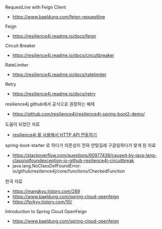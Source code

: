 RequestLine with Feign Client

- https://www.baeldung.com/feign-requestline





Feign

- https://resilience4j.readme.io/docs/feign

Circuit Breaker

- https://resilience4j.readme.io/docs/circuitbreaker

RateLimiter

- https://resilience4j.readme.io/docs/ratelimiter

Retry

- https://resilience4j.readme.io/docs/retry



resilience4j github에서 공식으로 권장하는 예제

- https://github.com/resilience4j/resilience4j-spring-boot2-demo/



도움이 되었던 자료

- [resilience4j 를 사용해서 HTTP API 연동하기](https://oflouis.dev/sw_development/spring-boot/resilience4j-feign-http-client/)



spring-boot-starter 로 하다가 의존성이 전혀 안맞길래 구글링하다가 찾게 된 자료

- https://stackoverflow.com/questions/60977438/caused-by-java-lang-classnotfoundexception-io-github-resilience4j-circuitbreak
- java.lang.NoClassDefFoundError: io/github/resilience4j/core/functions/CheckedFunction



한국 자료

- https://mangkyu.tistory.com/289 
- https://www.baeldung.com/spring-cloud-openfeign
- https://forkyy.tistory.com/10/





Introduction to Spring Cloud OpenFeign

- https://www.baeldung.com/spring-cloud-openfeign

